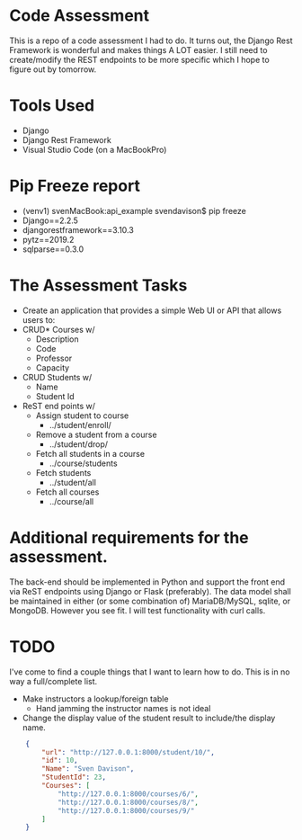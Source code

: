 # Code Assessment

This is a repo of a code assessment I had to do. It turns out, the Django Rest Framework is wonderful and makes things A LOT easier. I still need to create/modify the REST endpoints to be more specific which I hope to figure out by tomorrow.

# Tools Used
* Django
* Django Rest Framework
* Visual Studio Code (on a MacBookPro)

# Pip Freeze report
* (venv1) svenMacBook:api_example svendavison$ pip freeze
* Django==2.2.5
* djangorestframework==3.10.3
* pytz==2019.2
* sqlparse==0.3.0

# The Assessment Tasks
* Create an application that provides a simple Web UI or API that allows users to:
* CRUD* Courses w/
  * Description
  * Code
  * Professor
  * Capacity
* CRUD Students w/
  * Name
  * Student Id
* ReST end points w/
  * Assign student to course
    * ../student/enroll/<course id>
  * Remove a student from a course
    * ../student/drop/<course id>
  * Fetch all students in a course
    *  ../course/students
  * Fetch students
    * ../student/all
  * Fetch all courses
    * ../course/all

# Additional requirements for the assessment.
The back-end should be implemented in Python and support the front end via ReST endpoints using Django or Flask (preferably). The data model shall be maintained in either (or some combination of) MariaDB/MySQL, sqlite, or MongoDB. However you see fit. I will test functionality with curl calls.


# TODO
I've come to find a couple things that I want to learn how to do. This is in no way a full/complete list.

* Make instructors a lookup/foreign table
    * Hand jamming the instructor names is not ideal
* Change the display value of the student result to include/the display name.

```JSON
    {
        "url": "http://127.0.0.1:8000/student/10/",
        "id": 10,
        "Name": "Sven Davison",
        "StudentId": 23,
        "Courses": [
            "http://127.0.0.1:8000/courses/6/",
            "http://127.0.0.1:8000/courses/8/",
            "http://127.0.0.1:8000/courses/9/"
        ]
    }
```
